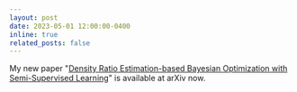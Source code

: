 ```yaml
---
layout: post
date: 2023-05-01 12:00:00-0400
inline: true
related_posts: false
---
```


My new paper "<a href="https://arxiv.org/abs/2305.15612" target="_blank">Density Ratio Estimation-based Bayesian Optimization with Semi-Supervised Learning</a>" is available at arXiv now.
